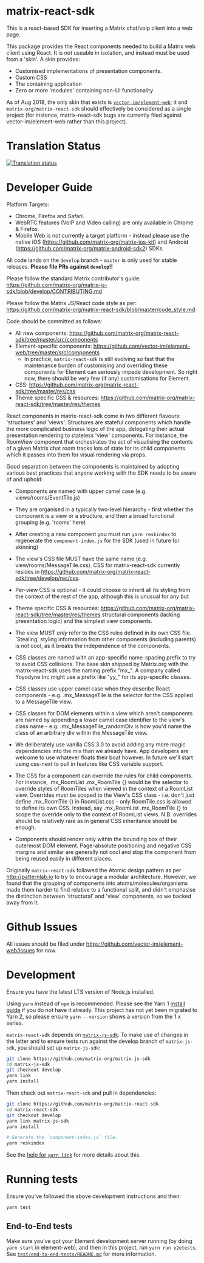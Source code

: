 matrix-react-sdk
================

This is a react-based SDK for inserting a Matrix chat/voip client into a web page.

This package provides the React components needed to build a Matrix web client
using React.  It is not useable in isolation, and instead must be used from
a 'skin'. A skin provides:
 * Customised implementations of presentation components.
 * Custom CSS
 * The containing application
 * Zero or more 'modules' containing non-UI functionality

As of Aug 2018, the only skin that exists is [`vector-im/element-web`](https://github.com/vector-im/element-web/); it and
`matrix-org/matrix-react-sdk` should effectively
be considered as a single project (for instance, matrix-react-sdk bugs
are currently filed against vector-im/element-web rather than this project).

Translation Status
==================
[![Translation status](https://translate.element.io/widgets/element-web/-/multi-auto.svg)](https://translate.element.io/engage/element-web/?utm_source=widget)

Developer Guide
===============

Platform Targets:
 * Chrome, Firefox and Safari.
 * WebRTC features (VoIP and Video calling) are only available in Chrome & Firefox.
 * Mobile Web is not currently a target platform - instead please use the native
   iOS (https://github.com/matrix-org/matrix-ios-kit) and Android
   (https://github.com/matrix-org/matrix-android-sdk2) SDKs.

All code lands on the `develop` branch - `master` is only used for stable releases.
**Please file PRs against `develop`!!**

Please follow the standard Matrix contributor's guide:
https://github.com/matrix-org/matrix-js-sdk/blob/develop/CONTRIBUTING.md

Please follow the Matrix JS/React code style as per:
https://github.com/matrix-org/matrix-react-sdk/blob/master/code_style.md

Code should be committed as follows:
 * All new components: https://github.com/matrix-org/matrix-react-sdk/tree/master/src/components
 * Element-specific components: https://github.com/vector-im/element-web/tree/master/src/components
   * In practice, `matrix-react-sdk` is still evolving so fast that the maintenance
     burden of customising and overriding these components for Element can seriously
     impede development.  So right now, there should be very few (if any) customisations for Element.
 * CSS: https://github.com/matrix-org/matrix-react-sdk/tree/master/res/css
 * Theme specific CSS & resources: https://github.com/matrix-org/matrix-react-sdk/tree/master/res/themes

React components in matrix-react-sdk come in two different flavours:
'structures' and 'views'.  Structures are stateful components which handle the
more complicated business logic of the app, delegating their actual presentation
rendering to stateless 'view' components.  For instance, the RoomView component
that orchestrates the act of visualising the contents of a given Matrix chat room
tracks lots of state for its child components which it passes into them for visual
rendering via props.

Good separation between the components is maintained by adopting various best
practices that anyone working with the SDK needs to be aware of and uphold:

  * Components are named with upper camel case (e.g. views/rooms/EventTile.js)

  * They are organised in a typically two-level hierarchy - first whether the
    component is a view or a structure, and then a broad functional grouping
    (e.g. 'rooms' here)

  * After creating a new component you must run `yarn reskindex` to regenerate
    the `component-index.js` for the SDK (used in future for skinning)
    <!-- TODO: Remove this once this approach to skinning is replaced -->

  * The view's CSS file MUST have the same name (e.g. view/rooms/MessageTile.css).
    CSS for matrix-react-sdk currently resides in
    https://github.com/matrix-org/matrix-react-sdk/tree/develop/res/css.

  * Per-view CSS is optional - it could choose to inherit all its styling from
    the context of the rest of the app, although this is unusual for any but
 * Theme specific CSS & resources: https://github.com/matrix-org/matrix-react-sdk/tree/master/res/themes
    structural components (lacking presentation logic) and the simplest view
    components.

  * The view MUST *only* refer to the CSS rules defined in its own CSS file.
    'Stealing' styling information from other components (including parents)
    is not cool, as it breaks the independence of the components.

  * CSS classes are named with an app-specific name-spacing prefix to try to avoid
    CSS collisions.  The base skin shipped by Matrix.org with the matrix-react-sdk
    uses the naming prefix "mx_".  A company called Yoyodyne Inc might use a
    prefix like "yy_" for its app-specific classes.

  * CSS classes use upper camel case when they describe React components - e.g.
    .mx_MessageTile is the selector for the CSS applied to a MessageTile view.

  * CSS classes for DOM elements within a view which aren't components are named
    by appending a lower camel case identifier to the view's class name - e.g.
    .mx_MessageTile_randomDiv is how you'd name the class of an arbitrary div
    within the MessageTile view.

  * We deliberately use vanilla CSS 3.0 to avoid adding any more magic
    dependencies into the mix than we already have.  App developers are welcome
    to use whatever floats their boat however.  In future we'll start using
    css-next to pull in features like CSS variable support.

  * The CSS for a component can override the rules for child components.
    For instance, .mx_RoomList .mx_RoomTile {} would be the selector to override
    styles of RoomTiles when viewed in the context of a RoomList view.
    Overrides *must* be scoped to the View's CSS class - i.e. don't just define
    .mx_RoomTile {} in RoomList.css - only RoomTile.css is allowed to define its
    own CSS.  Instead, say .mx_RoomList .mx_RoomTile {} to scope the override
    only to the context of RoomList views.  N.B. overrides should be relatively
    rare as in general CSS inheritance should be enough.

  * Components should render only within the bounding box of their outermost DOM
    element. Page-absolute positioning and negative CSS margins and similar are
    generally not cool and stop the component from being reused easily in
    different places.

Originally `matrix-react-sdk` followed the Atomic design pattern as per
http://patternlab.io to try to encourage a modular architecture.  However, we
found that the grouping of components into atoms/molecules/organisms
made them harder to find relative to a functional split, and didn't emphasise
the distinction between 'structural' and 'view' components, so we backed away
from it.

Github Issues
=============

All issues should be filed under https://github.com/vector-im/element-web/issues
for now.

Development
===========

Ensure you have the latest LTS version of Node.js installed.

Using `yarn` instead of `npm` is recommended. Please see the Yarn 1 [install
guide](https://classic.yarnpkg.com/docs/install) if you do not have it
already. This project has not yet been migrated to Yarn 2, so please ensure
`yarn --version` shows a version from the 1.x series.

`matrix-react-sdk` depends on [`matrix-js-sdk`](https://github.com/matrix-org/matrix-js-sdk). To make use of changes in the
latter and to ensure tests run against the develop branch of `matrix-js-sdk`,
you should set up `matrix-js-sdk`:

```bash
git clone https://github.com/matrix-org/matrix-js-sdk
cd matrix-js-sdk
git checkout develop
yarn link
yarn install
```

Then check out `matrix-react-sdk` and pull in dependencies:

```bash
git clone https://github.com/matrix-org/matrix-react-sdk
cd matrix-react-sdk
git checkout develop
yarn link matrix-js-sdk
yarn install

# Generate the `component-index.js` file.
yarn reskindex
```

See the [help for `yarn link`](https://classic.yarnpkg.com/docs/cli/link) for
more details about this.

Running tests
=============

Ensure you've followed the above development instructions and then:

```bash
yarn test
```

## End-to-End tests

Make sure you've got your Element development server running (by doing `yarn start` in element-web), and then in this project, run `yarn run e2etests`.
See [`test/end-to-end-tests/README.md`](https://github.com/matrix-org/matrix-react-sdk/blob/develop/test/end-to-end-tests/README.md) for more information.
